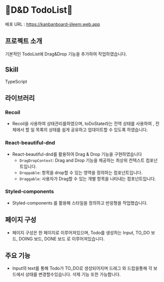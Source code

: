 # 🧿D&D TodoList🧿

배포 URL : https://kanbanboard-jjleem.web.app

## 프로젝트 소개

기본적인 TodoList에 Drag&Drop 기능을 추가하여 작업하였습니다.

## Skill

TypeScript

## 라이브러리

### Recoil

* Recoil을 사용하여 상태관리를하였으며, toDoState라는 전역 상태를 사용하여 , 전체에서 할 일 목록의 상태를 쉽게 공유하고 업데이트할 수 있도록 하였습니다.
  
### React-beautiful-dnd

* React-beautiful-dnd를 활용하여 Drag & Drop 기능을 구현하였습니다
  * `DragDropContext`: Drag and Drop 기능을 제공하는 최상위 컨텍스트 컴포넌트입니다.
  * `Droppable`: 항목을 drop할 수 있는 영역을 정의하는 컴포넌트입니다.
  * `Draggable`: 사용자가 Drag할 수 있는 개별 항목을 나타내는 컴포넌트입니다.

### Styled-components

* Styled-components 를 활용해 스타일을 정의하고 반응형을 작업했습니다.

  
## 페이지 구성
* 페이지 구성은 한 페이지로 이루어져있으며, Todo를 생성하는 Input, TO_DO 보드, DOING 보드, DONE 보드 로 이루어져있습니다.


## 주요 기능
* Input의 text를 통해 Todo가 TO_DO로 생성되어지며 드래그 와 드랍을통해 각 보드에서 상태를 변경할수있습니다. 삭제 기능 또한 가능합니다.

